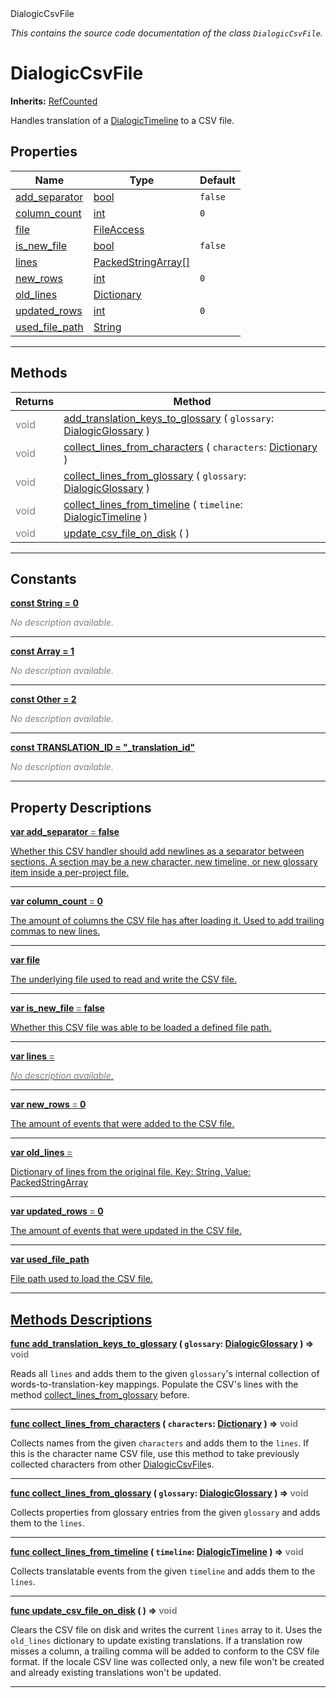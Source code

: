 
<div class="header-banner purple">
<div class="header-label purple">DialogicCsvFile</div>
</div>

*This contains the source code documentation of the class `DialogicCsvFile`.*
        
# DialogicCsvFile
**Inherits:** [RefCounted](https://docs.godotengine.org/en/latest/classes/class_refcounted.html#class-refcounted)

Handles translation of a [DialogicTimeline](class_dialogictimeline.md) to a CSV file.
## Properties
Name | Type | Default 
--- | --- | --- 
[<span class="hljs-title">add_separator</span>](#property-add_separator) | [bool](https://docs.godotengine.org/en/latest/classes/class_bool.html#class-bool) |  `false` 
[<span class="hljs-title">column_count</span>](#property-column_count) | [int](https://docs.godotengine.org/en/latest/classes/class_int.html#class-int) |  `0` 
[<span class="hljs-title">file</span>](#property-file) | [FileAccess](https://docs.godotengine.org/en/latest/classes/class_fileaccess.html#class-fileaccess) |   
[<span class="hljs-title">is_new_file</span>](#property-is_new_file) | [bool](https://docs.godotengine.org/en/latest/classes/class_bool.html#class-bool) |  `false` 
[<span class="hljs-title">lines</span>](#property-lines) | [PackedStringArray[]](https://docs.godotengine.org/en/latest/classes/class_packedstringarray.html#class-packedstringarray) |   
[<span class="hljs-title">new_rows</span>](#property-new_rows) | [int](https://docs.godotengine.org/en/latest/classes/class_int.html#class-int) |  `0` 
[<span class="hljs-title">old_lines</span>](#property-old_lines) | [Dictionary](https://docs.godotengine.org/en/latest/classes/class_dictionary.html#class-dictionary) |   
[<span class="hljs-title">updated_rows</span>](#property-updated_rows) | [int](https://docs.godotengine.org/en/latest/classes/class_int.html#class-int) |  `0` 
[<span class="hljs-title">used_file_path</span>](#property-used_file_path) | [String](https://docs.godotengine.org/en/latest/classes/class_string.html#class-string) |   
--- 

## Methods
Returns | Method 
--- | --- 
<span style = "color: gray">void</span> | [<span class="hljs-title">add_translation_keys_to_glossary</span>](#property-add_translation_keys_to_glossary) ( `glossary`: [DialogicGlossary](class_dialogicglossary.md) ) 
<span style = "color: gray">void</span> | [<span class="hljs-title">collect_lines_from_characters</span>](#property-collect_lines_from_characters) ( `characters`: [Dictionary](https://docs.godotengine.org/en/latest/classes/class_dictionary.html#class-dictionary) ) 
<span style = "color: gray">void</span> | [<span class="hljs-title">collect_lines_from_glossary</span>](#property-collect_lines_from_glossary) ( `glossary`: [DialogicGlossary](class_dialogicglossary.md) ) 
<span style = "color: gray">void</span> | [<span class="hljs-title">collect_lines_from_timeline</span>](#property-collect_lines_from_timeline) ( `timeline`: [DialogicTimeline](class_dialogictimeline.md) ) 
<span style = "color: gray">void</span> | [<span class="hljs-title">update_csv_file_on_disk</span>](#property-update_csv_file_on_disk) ( ) 
--- 
## Constants


<a class="header" id="constant-String" href="#constant-String">**<span class="hljs-attribute">const</span> <span class="hljs-title">String</span><span class="hljs-comment"> = 0</span>**</a>



 <span style = "color: gray">*No description available.*</span> 

---


<a class="header" id="constant-Array" href="#constant-Array">**<span class="hljs-attribute">const</span> <span class="hljs-title">Array</span><span class="hljs-comment"> = 1</span>**</a>



 <span style = "color: gray">*No description available.*</span> 

---


<a class="header" id="constant-Other" href="#constant-Other">**<span class="hljs-attribute">const</span> <span class="hljs-title">Other</span><span class="hljs-comment"> = 2</span>**</a>



 <span style = "color: gray">*No description available.*</span> 

---


<a class="header" id="constant-TRANSLATION_ID" href="#constant-TRANSLATION_ID">**<span class="hljs-attribute">const</span> <span class="hljs-title">TRANSLATION_ID</span><span class="hljs-comment"> = "_translation_id"</span>**</a>



 <span style = "color: gray">*No description available.*</span> 

---
## Property Descriptions



<a class="header" id="property-add_separator" href="#property-add_separator">**<span class="hljs-attribute">var</span> <span class="hljs-title">add_separator</span> <span style = "color: gray"> = </span> false** 



Whether this CSV handler should add newlines as a separator between sections. A section may be a new character, new timeline, or new glossary item inside a per-project file.

---



<a class="header" id="property-column_count" href="#property-column_count">**<span class="hljs-attribute">var</span> <span class="hljs-title">column_count</span> <span style = "color: gray"> = </span> 0** 



The amount of columns the CSV file has after loading it. Used to add trailing commas to new lines.

---



<a class="header" id="property-file" href="#property-file">**<span class="hljs-attribute">var</span> <span class="hljs-title">file</span>** 



The underlying file used to read and write the CSV file.

---



<a class="header" id="property-is_new_file" href="#property-is_new_file">**<span class="hljs-attribute">var</span> <span class="hljs-title">is_new_file</span> <span style = "color: gray"> = </span> false** 



Whether this CSV file was able to be loaded a defined file path.

---



<a class="header" id="property-lines" href="#property-lines">**<span class="hljs-attribute">var</span> <span class="hljs-title">lines</span> <span style = "color: gray"> = </span> <unknown>** 



 <span style = "color: gray">*No description available.*</span> 

---



<a class="header" id="property-new_rows" href="#property-new_rows">**<span class="hljs-attribute">var</span> <span class="hljs-title">new_rows</span> <span style = "color: gray"> = </span> 0** 



The amount of events that were added to the CSV file.

---



<a class="header" id="property-old_lines" href="#property-old_lines">**<span class="hljs-attribute">var</span> <span class="hljs-title">old_lines</span> <span style = "color: gray"> = </span> <unknown>** 



Dictionary of lines from the original file. Key: String, Value: PackedStringArray

---



<a class="header" id="property-updated_rows" href="#property-updated_rows">**<span class="hljs-attribute">var</span> <span class="hljs-title">updated_rows</span> <span style = "color: gray"> = </span> 0** 



The amount of events that were updated in the CSV file.

---



<a class="header" id="property-used_file_path" href="#property-used_file_path">**<span class="hljs-attribute">var</span> <span class="hljs-title">used_file_path</span>** 



File path used to load the CSV file.

---

## Methods Descriptions



<a class="header" id="method-add_translation_keys_to_glossary" href="#method-add_translation_keys_to_glossary">**<span class="hljs-attribute">func</span> [<span class="hljs-title">add_translation_keys_to_glossary</span>](#property-add_translation_keys_to_glossary) ( `glossary`: [DialogicGlossary](class_dialogicglossary.md) )</a>  ⇒ <span style = "color: gray">void</span>** 



Reads all `lines` and adds them to the given `glossary`'s internal collection of words-to-translation-key mappings.  Populate the CSV's lines with the method [collect_lines_from_glossary](#property-collect_lines_from_glossary) before.

---



<a class="header" id="method-collect_lines_from_characters" href="#method-collect_lines_from_characters">**<span class="hljs-attribute">func</span> [<span class="hljs-title">collect_lines_from_characters</span>](#property-collect_lines_from_characters) ( `characters`: [Dictionary](https://docs.godotengine.org/en/latest/classes/class_dictionary.html#class-dictionary) )</a>  ⇒ <span style = "color: gray">void</span>** 



Collects names from the given `characters` and adds them to the `lines`.  If this is the character name CSV file, use this method to take previously collected characters from other [DialogicCsvFile](class_dialogiccsvfile.md)s.

---



<a class="header" id="method-collect_lines_from_glossary" href="#method-collect_lines_from_glossary">**<span class="hljs-attribute">func</span> [<span class="hljs-title">collect_lines_from_glossary</span>](#property-collect_lines_from_glossary) ( `glossary`: [DialogicGlossary](class_dialogicglossary.md) )</a>  ⇒ <span style = "color: gray">void</span>** 



Collects properties from glossary entries from the given `glossary` and adds them to the `lines`.

---



<a class="header" id="method-collect_lines_from_timeline" href="#method-collect_lines_from_timeline">**<span class="hljs-attribute">func</span> [<span class="hljs-title">collect_lines_from_timeline</span>](#property-collect_lines_from_timeline) ( `timeline`: [DialogicTimeline](class_dialogictimeline.md) )</a>  ⇒ <span style = "color: gray">void</span>** 



Collects translatable events from the given `timeline` and adds them to the `lines`.

---



<a class="header" id="method-update_csv_file_on_disk" href="#method-update_csv_file_on_disk">**<span class="hljs-attribute">func</span> [<span class="hljs-title">update_csv_file_on_disk</span>](#property-update_csv_file_on_disk) ( )</a>  ⇒ <span style = "color: gray">void</span>** 



Clears the CSV file on disk and writes the current `lines` array to it. Uses the `old_lines` dictionary to update existing translations. If a translation row misses a column, a trailing comma will be added to conform to the CSV file format.  If the locale CSV line was collected only, a new file won't be created and already existing translations won't be updated.

---

